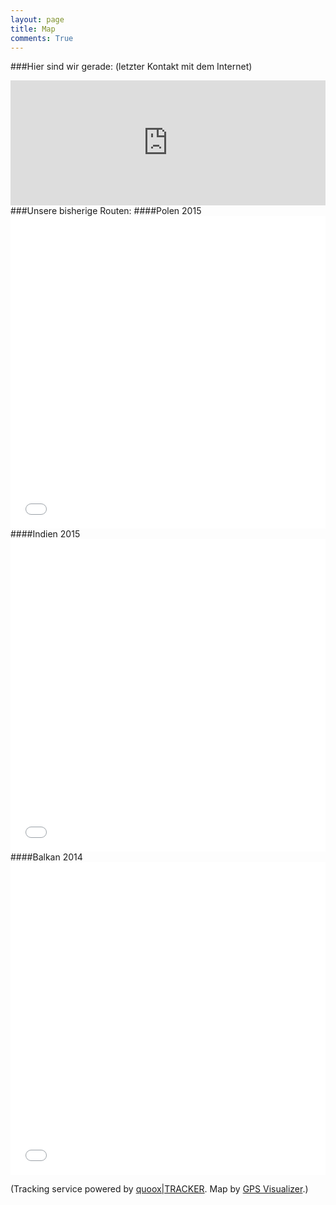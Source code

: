 ```yaml
---
layout: page
title: Map
comments: True
---
```

###Hier sind wir gerade:
(letzter Kontakt mit dem Internet)
<div class="mapframe">
<iframe width="100%" height="200" frameborder="0" scrolling="no" src="http://www.quoox.net/tracker/showmap_share.php?tid=740105&zoom=15&type=satellite"> </iframe>
</div>
###Unsere bisherige Routen:
####Polen 2015
<div class="mapframe">
<iframe src="../public/gMap_Polen.html" width="100%" height="500" marginwidth="0" marginheight="0" scrolling="no" frameborder="0"> </iframe>
</div>
####Indien 2015
<div class="mapframe">
<iframe src="../public/gMap_Indien.html" width="100%" height="500" marginwidth="0" marginheight="0" scrolling="no" frameborder="0"> </iframe>
</div>
####Balkan 2014
<div class="mapframe">
<iframe src="../public/gMap_Balkan.html" width="100%" height="500" marginwidth="0" marginheight="0" scrolling="no" frameborder="0"> </iframe>
</div>
<p>(Tracking service powered by <a href="http://www.quoox.net/tracker">quoox|TRACKER</a>. Map by <a href="http://www.gpsvisualizer.com/">GPS Visualizer</a>.)</p>









